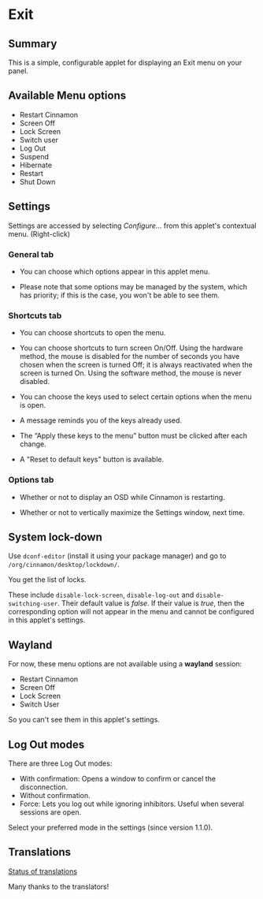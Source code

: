 # Exit

## Summary

This is a simple, configurable applet for displaying an Exit menu on your panel.

## Available Menu options

  * Restart Cinnamon
  * Screen Off
  * Lock Screen
  * Switch user
  * Log Out
  * Suspend
  * Hibernate
  * Restart
  * Shut Down


## Settings

Settings are accessed by selecting *Configure...* from this applet's contextual menu. (Right-click)

### General tab

* You can choose which options appear in this applet menu.

* Please note that some options may be managed by the system, which has priority; if this is the case, you won't be able to see them.

### Shortcuts tab

* You can choose shortcuts to open the menu.

* You can choose shortcuts to turn screen On/Off. Using the hardware method, the mouse is disabled for the number of seconds you have chosen when the screen is turned Off; it is always reactivated when the screen is turned On. Using the software method, the mouse is never disabled.

* You can choose the keys used to select certain options when the menu is open.

* A message reminds you of the keys already used.

* The “Apply these keys to the menu” button must be clicked after each change.

* A "Reset to default keys" button is available.

### Options tab

* Whether or not to display an OSD while Cinnamon is restarting.

* Whether or not to vertically maximize the Settings window, next time.

## System lock-down

Use `dconf-editor` (install it using your package manager) and go to `/org/cinnamon/desktop/lockdown/`.

You get the list of locks.

These include `disable-lock-screen`, `disable-log-out` and `disable-switching-user`. Their default value is *false*. If their value is *true*, then the corresponding option will not appear in the menu and cannot be configured in this applet's settings.

## Wayland

For now, these menu options are not available using a **wayland** session:

* Restart Cinnamon
* Screen Off
* Lock Screen
* Switch User

So you can't see them in this applet's settings.

## Log Out modes

There are three Log Out modes:

- With confirmation: Opens a window to confirm or cancel the disconnection.
- Without confirmation.
- Force: Lets you log out while ignoring inhibitors. Useful when several sessions are open.

Select your preferred mode in the settings (since version 1.1.0).

## Translations

[Status of translations](https://github.com/linuxmint/cinnamon-spices-applets/blob/translation-status-tables/.translation-tables/tables/Exit%40claudiux.md)

Many thanks to the translators!
